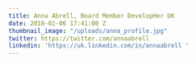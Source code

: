 ```yaml
---
title: Anna Abrell, Board Member DevelopHer UK
date: 2018-02-06 17:41:00 Z
thumbnail_image: "/uploads/anna_profile.jpg"
twitter: https://twitter.com/annaabrell
linkedin: 'https://uk.linkedin.com/in/annaabrell '
---
```


